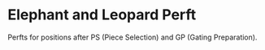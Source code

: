 # Elephant and Leopard Perft
Perfts for positions after PS (Piece Selection) and GP (Gating Preparation).
